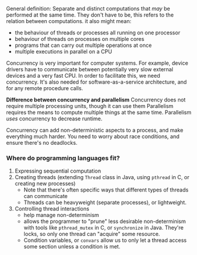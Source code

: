 General definition: Separate and distinct computations that *may* be performed at the same time. They don't have to be, this refers to the relation between computations.
it also might mean:
- the behaviour of threads or processes all running on one processor
- behaviour of threads on processes on multiple cores
- programs that can carry out multiple operations at once
- multiple executions in parallel on a CPU

Concurrency is very important for computer systems. For example, device drivers have to communicate between potentially very slow external devices and a very fast CPU. In order to facilitate this, we need concurrency. 
It's also needed for software-as-a-service architecture, and for any remote procedure calls.

**Difference between concurrency and parallelism**
Concurrency does not require multiple processing units, though it can use them
Parallelism requires the means to compute multiple things at the same time. Parallelism *uses* concurrency to decrease runtime.

Concurrency can add non-deterministic aspects to a process, and make everything much harder. You need to worry about race conditions, and ensure there's no deadlocks.

### Where do programming languages fit?
1. Expressing sequential computation
2. Creating threads (extending `Thread` class in Java, using `pthread` in C, or creating new processes)
	- Note that there's often specific ways that different types of threads can communicate
	- Threads can be heavyweight (separate processes), or lightweight.
3. Controlling thread interactions
	- help manage non-determinism
	- allows the programmer to "prune" less desirable non-determinism with tools like `pthread_mutex` in C, or `synchronize` in Java. They're locks, so only one thread can "acquire" some resource.
	- Condition variables, or `convars` allow us to only let a thread access some section unless a condition is met.